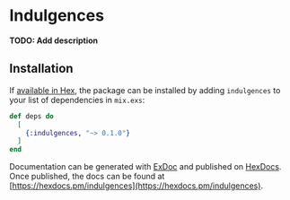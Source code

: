 # Indulgences

**TODO: Add description**

## Installation

If [available in Hex](https://hex.pm/docs/publish), the package can be installed
by adding `indulgences` to your list of dependencies in `mix.exs`:

```elixir
def deps do
  [
    {:indulgences, "~> 0.1.0"}
  ]
end
```

Documentation can be generated with [ExDoc](https://github.com/elixir-lang/ex_doc)
and published on [HexDocs](https://hexdocs.pm). Once published, the docs can
be found at [https://hexdocs.pm/indulgences](https://hexdocs.pm/indulgences).

